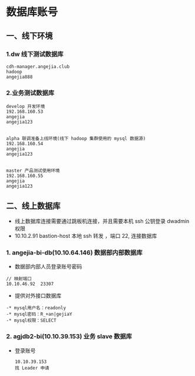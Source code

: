 # 数据库账号

## 一、线下环境


### 1.dw 线下测试数据库
```
cdh-manager.angejia.club
hadoop
angejia888
```

### 2.业务测试数据库

```
develop 开发环境
192.168.160.53
angejia
angejia123


alpha 联调准备上线环境(线下 hadoop 集群使用的 mysql 数据源)
192.168.160.54
angejia
angejia123


master 产品测试使用环境
192.168.160.55
angejia
angejia123
```


## 二、线上数据库

- 线上数据库连接需要通过跳板机连接，并且需要本机 ssh 公钥登录 dwadmin 权限
- 10.10.2.91 bastion-host 本地 ssh 转发 ，端口 22, 连接数据库

### 1. angejia-bi-db(10.10.64.146) 数据部内部数据库

- 数据部内部人员登录账号密码

 ```
 // 映射端口
 10.10.46.92  23307
 ```

- 提供对外接口数据库

 ```
 -* mysql用户名：readonly
 -* mysql密码：R_+an|gejiaY
 -* mysql权限：SELECT
 ```


### 2. agjdb2-bi(10.10.39.153) 业务 slave 数据库

- 登录账号

  ```
  10.10.39.153
  找 Leader 申请
  ```
